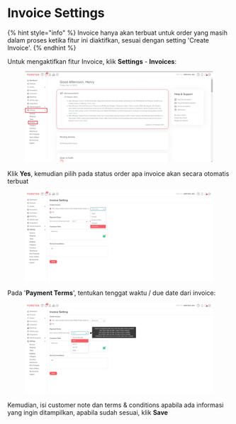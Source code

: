 # Invoice Settings

{% hint style="info" %}
Invoice hanya akan terbuat untuk order yang masih dalam proses ketika fitur ini diaktifkan, sesuai dengan setting 'Create Invoice'.&#x20;
{% endhint %}

Untuk mengaktifkan fitur Invoice, klik **Settings** - **Invoices**:

<figure><img src="../../.gitbook/assets/Screenshot 2022-11-04 154943.jpg" alt=""><figcaption></figcaption></figure>

Klik **Yes**, kemudian pilih pada status order apa invoice akan secara otomatis terbuat

<figure><img src="../../.gitbook/assets/Screenshot 2022-11-04 155246.jpg" alt=""><figcaption></figcaption></figure>

Pada '**Payment Terms**', tentukan tenggat waktu / due date dari invoice:

<figure><img src="../../.gitbook/assets/Screenshot 2022-11-04 155402.jpg" alt=""><figcaption></figcaption></figure>

Kemudian, isi customer note dan terms & conditions apabila ada informasi yang ingin ditampilkan, apabila sudah sesuai, klik **Save**
